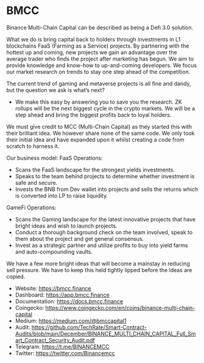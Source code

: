 # BMCC

Binance Multi-Chain Capital can be described as being a Defi 3.0 solution.

What we do is bring capital back to holders through investments in L1 blockchains FaaS (Farming as a Service) projects. By partnering with the hottest up and coming, new projects we gain an advantage over the average trader who finds the project after marketing has begun. We aim to provide knowledge and know-how to up-and-coming developers. We focus our market research on trends to stay one step ahead of the competition.

The current trend of gaming and metaverse projects is all fine and dandy, but the question we ask is what’s next?
- We make this easy by answering you to save you the research. ZK rollups will be the next biggest cycle in the crypto markets. We will be a step ahead and bring the biggest profits back to loyal holders.

We must give credit to MCC (Multi-Chain Capital) as they started this with their brilliant idea. We however share none of the same code. We only took their initial idea and have expanded upon it whilst creating a code from scratch to harness it.

Our business model:
FaaS Operations:
- Scans the FaaS landscape for the strongest yields investments.
- Speaks to the team behind projects to determine whether investment is safe and secure.
- Invests the BNB from Dev wallet into projects and sells the returns which is converted into LP to raise liquidity.

GameFi Operations:
- Scans the Gaming landscape for the latest innovative projects that have bright ideas and wish to launch projects.
- Conduct a thorough background check on the team involved, speak to them about the project and get general consensus.
- Invest as a strategic partner and utilize profits to buy into yield farms and auto-compounding vaults.

We have a few more bright ideas that will become a mainstay in reducing sell pressure. We have to keep this held tightly lipped before the ideas are copied.

- Website: https://bmcc.finance
- Dashboard: https://app.bmcc.finance
- Documentation: https://docs.bmcc.finance
- Coingecko: https://www.coingecko.com/en/coins/binance-multi-chain-capital
- Medium: https://medium.com/@bmccapital1 
- Audit: https://github.com/TechRate/Smart-Contract-Audits/blob/main/December/BINANCE_MULTI_CHAIN_CAPITAL_Full_Smart_Contract_Security_Audit.pdf 
- Telegram: https://t.me/BINANCEMCC 
- Twitter: https://twitter.com/Binancemcc 

